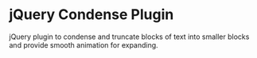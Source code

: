 jQuery Condense Plugin
======================

jQuery plugin to condense and truncate blocks of text into smaller blocks and provide smooth animation for expanding.


